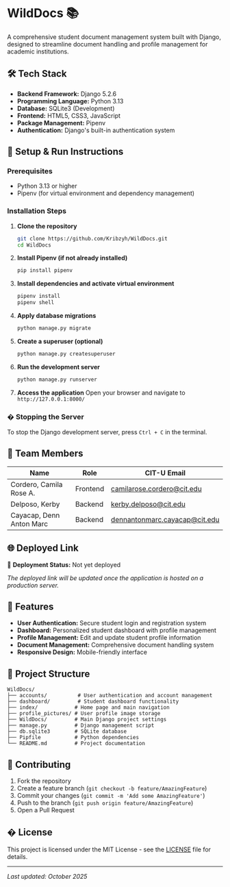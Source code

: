 # WildDocs 📚

A comprehensive student document management system built with Django, designed to streamline document handling and profile management for academic institutions.

## 🛠️ Tech Stack

- **Backend Framework:** Django 5.2.6
- **Programming Language:** Python 3.13
- **Database:** SQLite3 (Development)
- **Frontend:** HTML5, CSS3, JavaScript
- **Package Management:** Pipenv
- **Authentication:** Django's built-in authentication system

## 🚀 Setup & Run Instructions

### Prerequisites

- Python 3.13 or higher
- Pipenv (for virtual environment and dependency management)

### Installation Steps

1. **Clone the repository**
   ```bash
   git clone https://github.com/Kribzyh/WildDocs.git
   cd WildDocs
   ```

2. **Install Pipenv (if not already installed)**
   ```bash
   pip install pipenv
   ```

3. **Install dependencies and activate virtual environment**
   ```bash
   pipenv install
   pipenv shell
   ```

4. **Apply database migrations**
   ```bash
   python manage.py migrate
   ```

5. **Create a superuser (optional)**
   ```bash
   python manage.py createsuperuser
   ```

6. **Run the development server**
   ```bash
   python manage.py runserver
   ```

7. **Access the application**
   Open your browser and navigate to `http://127.0.0.1:8000/`

### � Stopping the Server

To stop the Django development server, press `Ctrl + C` in the terminal.

## 👥 Team Members

| Name | Role | CIT-U Email |
|------|------|-------------|
| Cordero, Camila Rose A. | Frontend | camilarose.cordero@cit.edu |
| Delposo, Kerby | Backend | kerby.delposo@cit.edu |
| Cayacap, Denn Anton Marc | Backend | dennantonmarc.cayacap@cit.edu |

## 🌐 Deployed Link

🚧 **Deployment Status:** Not yet deployed

*The deployed link will be updated once the application is hosted on a production server.*

## 📱 Features

- **User Authentication:** Secure student login and registration system
- **Dashboard:** Personalized student dashboard with profile management
- **Profile Management:** Edit and update student profile information
- **Document Management:** Comprehensive document handling system
- **Responsive Design:** Mobile-friendly interface

## 📁 Project Structure

```
WildDocs/
├── accounts/          # User authentication and account management
├── dashboard/         # Student dashboard functionality
├── index/            # Home page and main navigation
├── profile_pictures/ # User profile image storage
├── WildDocs/         # Main Django project settings
├── manage.py         # Django management script
├── db.sqlite3        # SQLite database
├── Pipfile           # Python dependencies
└── README.md         # Project documentation
```

## 🤝 Contributing

1. Fork the repository
2. Create a feature branch (`git checkout -b feature/AmazingFeature`)
3. Commit your changes (`git commit -m 'Add some AmazingFeature'`)
4. Push to the branch (`git push origin feature/AmazingFeature`)
5. Open a Pull Request

## � License

This project is licensed under the MIT License - see the [LICENSE](LICENSE) file for details.

---

*Last updated: October 2025*

